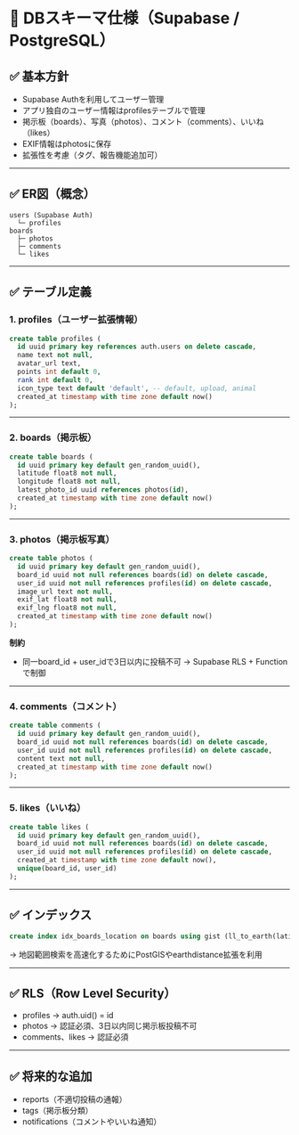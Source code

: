 
# 📄 DBスキーマ仕様（Supabase / PostgreSQL）

## ✅ 基本方針
- Supabase Authを利用してユーザー管理
- アプリ独自のユーザー情報はprofilesテーブルで管理
- 掲示板（boards）、写真（photos）、コメント（comments）、いいね（likes）
- EXIF情報はphotosに保存
- 拡張性を考慮（タグ、報告機能追加可）

---

## ✅ ER図（概念）
```
users (Supabase Auth)
  └─ profiles
boards
  ├─ photos
  ├─ comments
  └─ likes
```

---

## ✅ テーブル定義

### 1. profiles（ユーザー拡張情報）
```sql
create table profiles (
  id uuid primary key references auth.users on delete cascade,
  name text not null,
  avatar_url text,
  points int default 0,
  rank int default 0,
  icon_type text default 'default', -- default, upload, animal
  created_at timestamp with time zone default now()
);
```

---

### 2. boards（掲示板）
```sql
create table boards (
  id uuid primary key default gen_random_uuid(),
  latitude float8 not null,
  longitude float8 not null,
  latest_photo_id uuid references photos(id),
  created_at timestamp with time zone default now()
);
```

---

### 3. photos（掲示板写真）
```sql
create table photos (
  id uuid primary key default gen_random_uuid(),
  board_id uuid not null references boards(id) on delete cascade,
  user_id uuid not null references profiles(id) on delete cascade,
  image_url text not null,
  exif_lat float8 not null,
  exif_lng float8 not null,
  created_at timestamp with time zone default now()
);
```
**制約**
- 同一board_id + user_idで3日以内に投稿不可 → Supabase RLS + Functionで制御

---

### 4. comments（コメント）
```sql
create table comments (
  id uuid primary key default gen_random_uuid(),
  board_id uuid not null references boards(id) on delete cascade,
  user_id uuid not null references profiles(id) on delete cascade,
  content text not null,
  created_at timestamp with time zone default now()
);
```

---

### 5. likes（いいね）
```sql
create table likes (
  id uuid primary key default gen_random_uuid(),
  board_id uuid not null references boards(id) on delete cascade,
  user_id uuid not null references profiles(id) on delete cascade,
  created_at timestamp with time zone default now(),
  unique(board_id, user_id)
);
```

---

## ✅ インデックス
```sql
create index idx_boards_location on boards using gist (ll_to_earth(latitude, longitude));
```
→ 地図範囲検索を高速化するためにPostGISやearthdistance拡張を利用

---

## ✅ RLS（Row Level Security）
- profiles → auth.uid() = id
- photos → 認証必須、3日以内同じ掲示板投稿不可
- comments、likes → 認証必須

---

## ✅ 将来的な追加
- reports（不適切投稿の通報）
- tags（掲示板分類）
- notifications（コメントやいいね通知）
